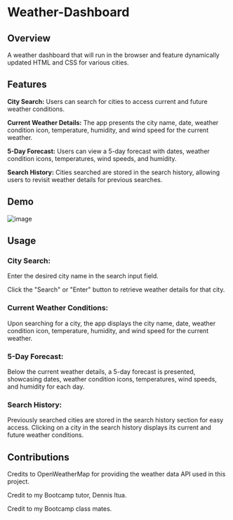 # Weather-Dashboard

## Overview

A weather dashboard that will run in the browser and feature dynamically updated HTML and CSS for various cities.

## Features

**City Search:** Users can search for cities to access current and future weather conditions.

**Current Weather Details:** The app presents the city name, date, weather condition icon, temperature, humidity, and wind speed for the current weather.

**5-Day Forecast:** Users can view a 5-day forecast with dates, weather condition icons, temperatures, wind speeds, and humidity.

**Search History:** Cities searched are stored in the search history, allowing users to revisit weather details for previous searches.

## Demo


![image](https://github.com/CoralDarling/Weather-Dashboard/assets/109124878/3743ce94-f038-49d1-8d50-39b9dd7ae532)


## Usage

### City Search:

Enter the desired city name in the search input field.

Click the "Search" or "Enter" button to retrieve weather details for that city.


### Current Weather Conditions:

Upon searching for a city, the app displays the city name, date, weather condition icon, temperature, humidity, and wind speed for the current weather.


### 5-Day Forecast:

Below the current weather details, a 5-day forecast is presented, showcasing dates, weather condition icons, temperatures, wind speeds, and humidity for each day.


### Search History:

Previously searched cities are stored in the search history section for easy access. Clicking on a city in the search history displays its current and future weather conditions.

## Contributions

Credits to OpenWeatherMap for providing the weather data API used in this project.

Credit to my Bootcamp tutor, Dennis Itua. 

Credit to my Bootcamp class mates.

